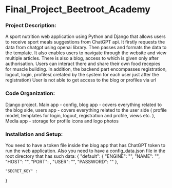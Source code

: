 # Final_Project_Beetroot_Academy

### Project Description:
A sport nutrition web application using Python and Django that allows users to receive sport meals suggestions from ChatGPT api. 
It firstly requests the data from chatgpt using openai library. Then passes and formats the data to the template.
It also enables users to navigate through the website and view multiple articles.
There is also a blog, access to which is given only after authorisation.
Users can interact there and share their own food recepies for muscle building.
In addition, the backend part encompasses registration, logout, login, profiles( cretated by the system for each user just after the registration)
User is not able to get access to the blog or profiles via url

### Code Organization:
Django project. Main app - config, blog app - covers everything related to the blog side, users app - covers everything related to the user side ( profile model,
templates for login, logout, registration and profile, views etc. ), Media app - storage for profile icons and logo photos

### Installation and Setup:
You need to have a token file inside the blog app that has ChatGPT token to run the web application. Also you need to have a config_data.json file in the root
directory that has such data:
{
    "default": {
        "ENGINE": "",
        "NAME": "",
        "HOST": "",
        "PORT": ,
        "USER": "",
        "PASSWORD": ""
    },

    "SECRET_KEY" :
    

}


